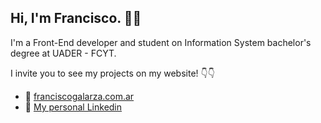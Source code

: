 ## Hi, I'm Francisco. 🙋‍♂️
I'm a Front-End developer and student on Information System bachelor's degree at UADER - FCYT.

I invite you to see my projects on my website! 👇👇

- 🔗 [franciscogalarza.com.ar](https://www.franciscogalarza.com.ar)
- 💼 [My personal Linkedin](https://www.linkedin.com/in/francisco-galarza/)
